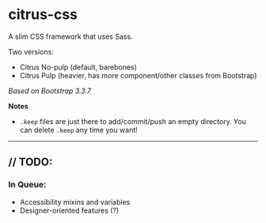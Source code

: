 # citrus-css
A slim CSS framework that uses Sass.

Two versions:
- Citrus No-pulp (default, barebones)
- Citrus Pulp (heavier, has more component/other classes from Bootstrap)

*Based on Bootstrap 3.3.7*



**Notes**

- `.keep` files are just there to add/commit/push an empty directory. You can delete `.keep` any time you want!

---

## // TODO:

### In Queue:


- Accessibility mixins and variables
- Designer-oriented features (?)

